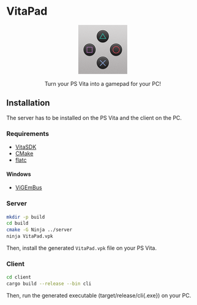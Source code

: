 # VitaPad

<center>
<img src="./server/sce_sys/icon0.png" width="128" height="128" />
<p>Turn your PS Vita into a gamepad for your PC!</p>
</center>


## Installation

The server has to be installed on the PS Vita and the client on the PC.

### Requirements

- [VitaSDK](https://vitasdk.org/)
- [CMake](https://cmake.org/)
- [flatc](https://google.github.io/flatbuffers/flatbuffers_guide_using_schema_compiler.html)

#### Windows

- [ViGEmBus](https://github.com/ViGEm/ViGEmBus/releases)

### Server

```bash
mkdir -p build
cd build
cmake -G Ninja ../server
ninja VitaPad.vpk
```

Then, install the generated `VitaPad.vpk` file on your PS Vita.


### Client

```bash
cd client
cargo build --release --bin cli
```

Then, run the generated executable (target/release/cli{.exe}) on your PC.